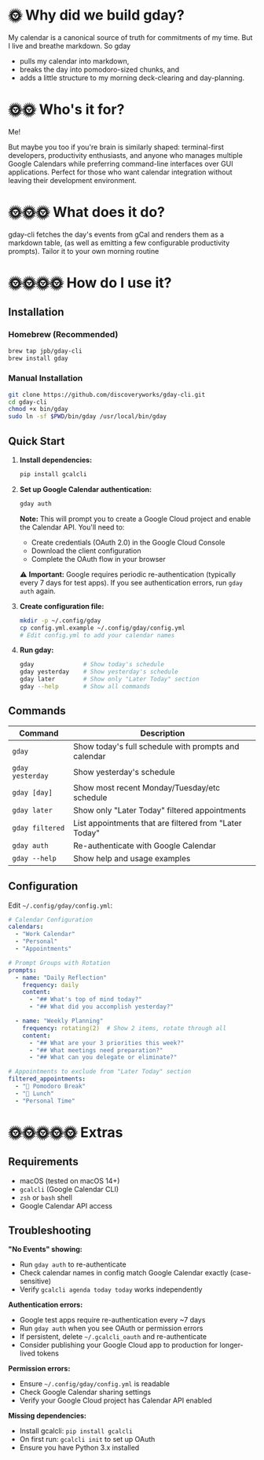 🌞 Why did we build gday?
=============================

My calendar is a canonical source of truth for commitments of my time. But I live and breathe markdown. So gday
- pulls my calendar into markdown,
- breaks the day into pomodoro-sized chunks, and
- adds a little structure to my morning deck-clearing and day-planning.

🌞🌞 Who's it for?
=============================

Me!

But maybe you too if you're brain is similarly shaped: terminal-first developers, productivity enthusiasts, and anyone who manages multiple Google Calendars while preferring command-line interfaces over GUI applications. Perfect for those who want calendar integration without leaving their development environment.


🌞🌞🌞 What does it do?
=============================
gday-cli fetches the day's events from gCal and renders them as a markdown table, (as well as emitting a few configurable productivity prompts). Tailor it to your own morning routine


🌞🌞🌞🌞 How do I use it?
=============================

## Installation

### Homebrew (Recommended)
```bash
brew tap jpb/gday-cli
brew install gday
```

### Manual Installation
```bash
git clone https://github.com/discoveryworks/gday-cli.git
cd gday-cli
chmod +x bin/gday
sudo ln -sf $PWD/bin/gday /usr/local/bin/gday
```

## Quick Start

1. **Install dependencies:**
   ```bash
   pip install gcalcli
   ```

2. **Set up Google Calendar authentication:**
   ```bash
   gday auth
   ```
   
   **Note:** This will prompt you to create a Google Cloud project and enable the Calendar API. You'll need to:
   - Create credentials (OAuth 2.0) in the Google Cloud Console
   - Download the client configuration 
   - Complete the OAuth flow in your browser
   
   ⚠️ **Important:** Google requires periodic re-authentication (typically every 7 days for test apps). If you see authentication errors, run `gday auth` again.

3. **Create configuration file:**
   ```bash
   mkdir -p ~/.config/gday
   cp config.yml.example ~/.config/gday/config.yml
   # Edit config.yml to add your calendar names
   ```

4. **Run gday:**
   ```bash
   gday              # Show today's schedule
   gday yesterday    # Show yesterday's schedule
   gday later        # Show only "Later Today" section
   gday --help       # Show all commands
   ```

## Commands

| Command | Description |
|---------|-------------|
| `gday` | Show today's full schedule with prompts and calendar |
| `gday yesterday` | Show yesterday's schedule |
| `gday [day]` | Show most recent Monday/Tuesday/etc schedule |
| `gday later` | Show only "Later Today" filtered appointments |
| `gday filtered` | List appointments that are filtered from "Later Today" |
| `gday auth` | Re-authenticate with Google Calendar |
| `gday --help` | Show help and usage examples |

## Configuration

Edit `~/.config/gday/config.yml`:

```yaml
# Calendar Configuration
calendars:
  - "Work Calendar"
  - "Personal"
  - "Appointments"

# Prompt Groups with Rotation
prompts:
  - name: "Daily Reflection"
    frequency: daily
    content:
      - "## What's top of mind today?"
      - "## What did you accomplish yesterday?"

  - name: "Weekly Planning"
    frequency: rotating(2)  # Show 2 items, rotate through all
    content:
      - "## What are your 3 priorities this week?"
      - "## What meetings need preparation?"
      - "## What can you delegate or eliminate?"

# Appointments to exclude from "Later Today" section
filtered_appointments:
  - "🍅 Pomodoro Break"
  - "🍜 Lunch"
  - "Personal Time"
```


🌞🌞🌞🌞🌞 Extras
=============================

## Requirements
- macOS (tested on macOS 14+)
- `gcalcli` (Google Calendar CLI)
- `zsh` or `bash` shell
- Google Calendar API access

## Troubleshooting

**"No Events" showing:**
- Run `gday auth` to re-authenticate
- Check calendar names in config match Google Calendar exactly (case-sensitive)
- Verify `gcalcli agenda today today` works independently

**Authentication errors:**
- Google test apps require re-authentication every ~7 days
- Run `gday auth` when you see OAuth or permission errors
- If persistent, delete `~/.gcalcli_oauth` and re-authenticate
- Consider publishing your Google Cloud app to production for longer-lived tokens

**Permission errors:**
- Ensure `~/.config/gday/config.yml` is readable
- Check Google Calendar sharing settings
- Verify your Google Cloud project has Calendar API enabled

**Missing dependencies:**
- Install gcalcli: `pip install gcalcli`
- On first run: `gcalcli init` to set up OAuth
- Ensure you have Python 3.x installed
